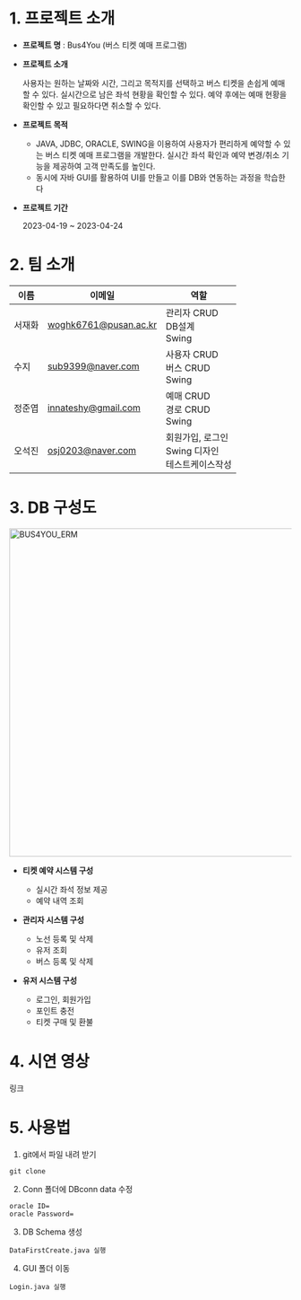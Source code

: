 # 1. 프로젝트 소개
+ **프로젝트 명** : Bus4You (버스 티켓 예매 프로그램)

+ **프로젝트 소개**

  사용자는 원하는 날짜와 시간, 그리고 목적지를 선택하고 버스 티켓을 손쉽게 예매할 수 있다.
  실시간으로 남은 좌석 현황을 확인할 수 있다. 예약 후에는 예매 현황을 확인할 수 있고 필요하다면 취소할 수 있다.

+ **프로젝트 목적**
  + JAVA, JDBC, ORACLE, SWING을 이용하여 사용자가 편리하게 예약할 수 있는 버스 티켓 예매 프로그램을 개발한다. 실시간 좌석 확인과 예약 변경/취소 기능을 제공하여 고객 만족도를 높인다.
  + 동시에 자바 GUI를 활용하여 UI를 만들고 이를 DB와 연동하는 과정을 학습한다

+ **프로젝트 기간**
   
   2023-04-19 ~ 2023-04-24
# 2. 팀 소개
| 이름 | 이메일 |역할 |
| ------ | -- | ----------- |
| 서재화 | woghk6761@pusan.ac.kr | 관리자 CRUD </br> DB설계</br> Swing|
| 수지 | sub9399@naver.com | 사용자 CRUD </br> 버스 CRUD</br>Swing|
| 정준엽 | innateshy@gmail.com | 예매 CRUD</br> 경로 CRUD </br>Swing|
| 오석진 | osj0203@naver.com | 회원가입, 로그인</br>Swing 디자인</br>테스트케이스작성|

# 3. DB 구성도
<img width="585" alt="BUS4YOU_ERM" src="https://user-images.githubusercontent.com/88009952/234216589-f99450c3-2bcf-4763-859d-534806a5c11c.png">


+ **티켓 예약 시스템 구성**
  + 실시간 좌석 정보 제공
  + 예약 내역 조회

+ **관리자 시스템 구성**
  + 노선 등록 및 삭제
  + 유저 조회
  + 버스 등록 및 삭제

+ **유저 시스템 구성**
  + 로그인, 회원가입
  + 포인트 충전
  + 티켓 구매 및 환불
  
# 4. 시연 영상
링크

# 5. 사용법

1. git에서 파일 내려 받기
```
git clone
```

2. Conn 폴더에 DBconn data 수정
```
oracle ID=
oracle Password=
```

3. DB Schema 생성
```
DataFirstCreate.java 실행
```

4. GUI 폴더 이동
```
Login.java 실행
```


